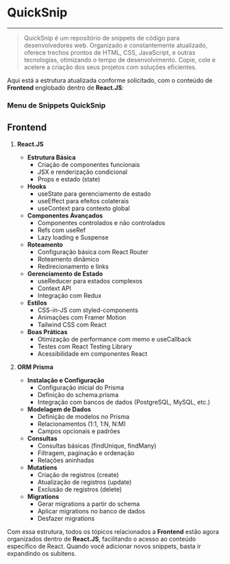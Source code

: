 # QuickSnip

---

> QuickSnip é um repositório de snippets de código para desenvolvedores web. Organizado e constantemente atualizado, oferece trechos prontos de HTML, CSS, JavaScript, e outras tecnologias, otimizando o tempo de desenvolvimento. Copie, cole e acelere a criação dos seus projetos com soluções eficientes.

Aqui está a estrutura atualizada conforme solicitado, com o conteúdo de **Frontend** englobado dentro de **React.JS**:

### Menu de Snippets QuickSnip

## Frontend
1. **React.JS**
   - **Estrutura Básica**
     - Criação de componentes funcionais
     - JSX e renderização condicional
     - Props e estado (state)
   - **Hooks**
     - useState para gerenciamento de estado
     - useEffect para efeitos colaterais
     - useContext para contexto global
   - **Componentes Avançados**
     - Componentes controlados e não controlados
     - Refs com useRef
     - Lazy loading e Suspense
   - **Roteamento**
     - Configuração básica com React Router
     - Roteamento dinâmico
     - Redirecionamento e links
   - **Gerenciamento de Estado**
     - useReducer para estados complexos
     - Context API
     - Integração com Redux
   - **Estilos**
     - CSS-in-JS com styled-components
     - Animações com Framer Motion
     - Tailwind CSS com React
   - **Boas Práticas**
     - Otimização de performance com memo e useCallback
     - Testes com React Testing Library
     - Acessibilidade em componentes React

2. **ORM Prisma**
   - **Instalação e Configuração**
     - Configuração inicial do Prisma
     - Definição do schema.prisma
     - Integração com bancos de dados (PostgreSQL, MySQL, etc.)
   - **Modelagem de Dados**
     - Definição de modelos no Prisma
     - Relacionamentos (1:1, 1:N, N:M)
     - Campos opcionais e padrões
   - **Consultas**
     - Consultas básicas (findUnique, findMany)
     - Filtragem, paginação e ordenação
     - Relações aninhadas
   - **Mutations**
     - Criação de registros (create)
     - Atualização de registros (update)
     - Exclusão de registros (delete)
   - **Migrations**
     - Gerar migrations a partir do schema
     - Aplicar migrations no banco de dados
     - Desfazer migrations

Com essa estrutura, todos os tópicos relacionados a **Frontend** estão agora organizados dentro de **React.JS**, facilitando o acesso ao conteúdo específico de React. Quando você adicionar novos snippets, basta ir expandindo os subitens.

